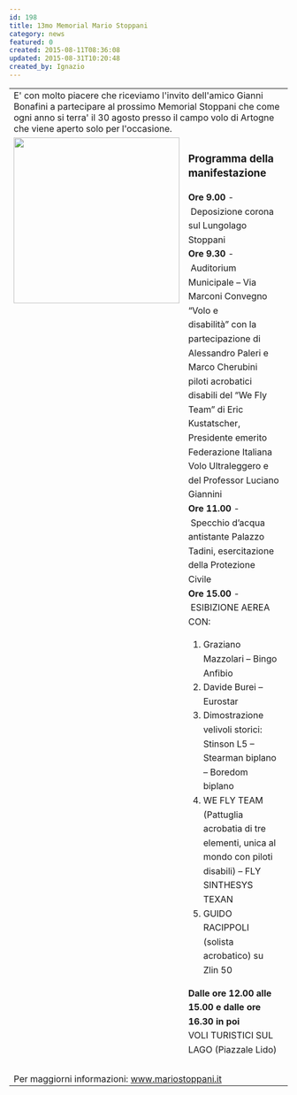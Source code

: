 ```yaml
---
id: 198
title: 13mo Memorial Mario Stoppani
category: news
featured: 0
created: 2015-08-11T08:36:08
updated: 2015-08-31T10:20:48
created_by: Ignazio
---
```

<table>
 <tbody>
  <tr>
   <td colspan="2" style="vertical-align: top;">
    E' con molto piacere che riceviamo l'invito dell'amico Gianni Bonafini a partecipare al prossimo Memorial Stoppani che come ogni anno si terra' il 30 agosto presso il campo volo di Artogne che viene aperto solo per l'occasione.
   </td>
  </tr>
  <tr>
   <td style="vertical-align: top;">
    <img border="0" src="images/stories/2015-memorial-stoppani.jpg" width="300"/>
   </td>
   <td style="vertical-align: top; padding-right: 1em; line-height: 1.6em;">
    <h3>
     Programma della manifestazione
    </h3>
    <strong>
     Ore 9.00
    </strong>
    - Deposizione corona sul Lungolago Stoppani
    <br/>
    <strong>
     Ore 9.30
    </strong>
    - Auditorium Municipale – Via Marconi Convegno “Volo e disabilità” con la partecipazione di Alessandro Paleri e Marco Cherubini piloti acrobatici disabili del “We Fly Team” di Eric Kustatscher, Presidente emerito Federazione Italiana Volo Ultraleggero e del Professor Luciano Giannini
    <br/>
    <strong>
     Ore 11.00
    </strong>
    - Specchio d’acqua antistante Palazzo Tadini, esercitazione della Protezione Civile
    <br/>
    <strong>
     Ore 15.00
    </strong>
    - ESIBIZIONE AEREA CON:
    <br/>
    <ul style="list-style: dot;">
     <li>
      Graziano Mazzolari – Bingo Anfibio
     </li>
     <li>
      Davide Burei – Eurostar
     </li>
     <li>
      Dimostrazione velivoli storici:
      <br/>
      Stinson L5 – Stearman biplano – Boredom biplano
     </li>
     <li>
      WE FLY TEAM (Pattuglia acrobatia di tre elementi, unica al mondo con piloti disabili) – FLY SINTHESYS TEXAN
     </li>
     <li>
      GUIDO RACIPPOLI (solista acrobatico) su Zlin 50
     </li>
    </ul>
    <strong>
     Dalle ore 12.00 alle 15.00 e dalle ore 16.30 in poi
     <br/>
    </strong>
    VOLI TURISTICI SUL LAGO (Piazzale Lido)
    <br/>
    <br/>
   </td>
  </tr>
  <tr>
   <td colspan="2" style="vertical-align: top;">
    <span style="line-height: 16px;">
     Per maggiorni informazioni:
    </span>
    <a href="http://www.mariostoppani.it/" style="line-height: 16px;" target="_blank">
     www.mariostoppani.it
    </a>
   </td>
  </tr>
 </tbody>
</table>
